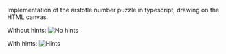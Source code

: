 Implementation of the arstotle number puzzle in typescript, drawing on the HTML canvas.

Without hints:
![No hints](https://raw.github.com/wiki/emmanueltouzery/number-puzzle/no_hints.png)

With hints:
![Hints](https://raw.github.com/wiki/emmanueltouzery/number-puzzle/hints.png)
